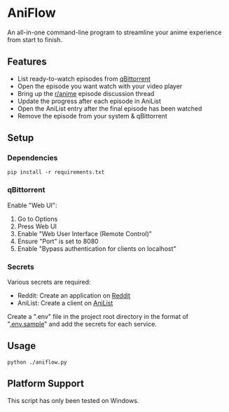 # AniFlow
An all-in-one command-line program to streamline your anime experience from start to finish.

## Features
* List ready-to-watch episodes from [qBittorrent](https://www.qbittorrent.org/)
* Open the episode you want watch with your video player
* Bring up the [r/anime](https://reddit.com/r/anime/) episode discussion thread
* Update the progress after each episode in AniList
* Open the AniList entry after the final episode has been watched
* Remove the episode from your system & qBittorrent

## Setup
### Dependencies
```console
pip install -r requirements.txt
```

### qBittorrent
Enable "Web UI":
1. Go to Options
2. Press Web UI
3. Enable "Web User Interface (Remote Control)"
4. Ensure "Port" is set to 8080
5. Enable "Bypass authentication for clients on localhost"

### Secrets
Various secrets are required:
* Reddit: Create an application on [Reddit](https://reddit.com/prefs/apps/)
* AniList: Create a client on [AniList](https://anilist.co/settings/developer)

Create a ".env" file in the project root directory in the format of "[.env.sample](.env.sample)" and add the secrets for each service.

## Usage
```console
python ./aniflow.py
```

## Platform Support
This script has only been tested on Windows.

